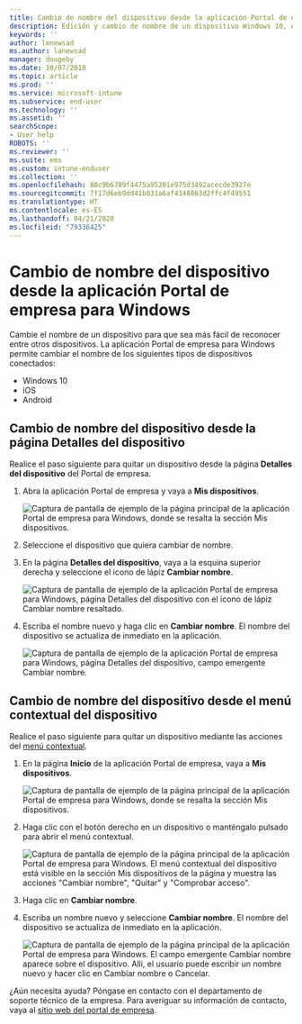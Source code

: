 ```yaml
---
title: Cambio de nombre del dispositivo desde la aplicación Portal de empresa de Intune para Windows
description: Edición y cambio de nombre de un dispositivo Windows 10, Android, iOS o Microsoft HoloLens en la aplicación Portal de empresa de Intune para Windows
keywords: ''
author: lenewsad
ms.author: lanewsad
manager: dougeby
ms.date: 10/07/2018
ms.topic: article
ms.prod: ''
ms.service: microsoft-intune
ms.subservice: end-user
ms.technology: ''
ms.assetid: ''
searchScope:
- User help
ROBOTS: ''
ms.reviewer: ''
ms.suite: ems
ms.custom: intune-enduser
ms.collection: ''
ms.openlocfilehash: 88c9b6789f4475a95201e975d3492acecde3927e
ms.sourcegitcommit: 7f17d6eb9dd41b031a6af4148863d2ffc4f49551
ms.translationtype: HT
ms.contentlocale: es-ES
ms.lasthandoff: 04/21/2020
ms.locfileid: "79336425"
---
```

# <a name="rename-device-from-the-company-portal-app-for-windows"></a>Cambio de nombre del dispositivo desde la aplicación Portal de empresa para Windows
Cambie el nombre de un dispositivo para que sea más fácil de reconocer entre otros dispositivos. La aplicación Portal de empresa para Windows permite cambiar el nombre de los siguientes tipos de dispositivos conectados:  
* Windows 10
* iOS
* Android  

## <a name="rename-device-from-device-details-page"></a>Cambio de nombre del dispositivo desde la página **Detalles del dispositivo**  
Realice el paso siguiente para quitar un dispositivo desde la página **Detalles del dispositivo** del Portal de empresa. 

1. Abra la aplicación Portal de empresa y vaya a **Mis dispositivos**.  

    ![Captura de pantalla de ejemplo de la página principal de la aplicación Portal de empresa para Windows, donde se resalta la sección Mis dispositivos.](./media/1809_CheckAccess_Context_Select_Device.png)  
2. Seleccione el dispositivo que quiera cambiar de nombre.
3. En la página **Detalles del dispositivo**, vaya a la esquina superior derecha y seleccione el icono de lápiz **Cambiar nombre**.  

     ![Captura de pantalla de ejemplo de la aplicación Portal de empresa para Windows, página Detalles del dispositivo con el icono de lápiz Cambiar nombre resaltado.](./media/1809_Rename_CPapp_Windows_icon.png) 
4. Escriba el nombre nuevo y haga clic en **Cambiar nombre**. El nombre del dispositivo se actualiza de inmediato en la aplicación.  

     ![Captura de pantalla de ejemplo de la aplicación Portal de empresa para Windows, página Detalles del dispositivo, campo emergente Cambiar nombre.](./media/1808_RenameApp_Popup.png)  

## <a name="rename-device-from-device-context-menu"></a>Cambio de nombre del dispositivo desde el menú contextual del dispositivo  
Realice el paso siguiente para quitar un dispositivo mediante las acciones del [menú contextual](https://docs.microsoft.com//windows/uwp/design/controls-and-patterns/menus).  

1. En la página **Inicio** de la aplicación Portal de empresa, vaya a **Mis dispositivos**.

    ![Captura de pantalla de ejemplo de la página principal de la aplicación Portal de empresa para Windows, donde se resalta la sección Mis dispositivos.](./media/1809_CheckAccess_Context_Select_Device.png)  
2. Haga clic con el botón derecho en un dispositivo o manténgalo pulsado para abrir el menú contextual.  

    ![Captura de pantalla de ejemplo de la página principal de la aplicación Portal de empresa para Windows. El menú contextual del dispositivo está visible en la sección **Mis dispositivos** de la página y muestra las acciones "Cambiar nombre", "Quitar" y "Comprobar acceso".](./media/1809_DeviceContextMenu_Windows_CP.png)    
3. Haga clic en **Cambiar nombre**.  
4. Escriba un nombre nuevo y seleccione **Cambiar nombre**. El nombre del dispositivo se actualiza de inmediato en la aplicación.  

     ![Captura de pantalla de ejemplo de la página principal de la aplicación Portal de empresa para Windows. El campo emergente Cambiar nombre aparece sobre el dispositivo. Allí, el usuario puede escribir un nombre nuevo y hacer clic en Cambiar nombre o Cancelar.](./media/1808_RenameApp_Popup.png)  

¿Aún necesita ayuda? Póngase en contacto con el departamento de soporte técnico de la empresa. Para averiguar su información de contacto, vaya al [sitio web del portal de empresa](https://go.microsoft.com/fwlink/?linkid=2010980).

